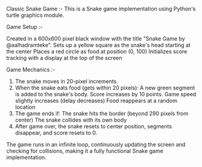 Classic Snake Game :- This is a Snake game implementation using Python's turtle graphics module.

Game Setup :- 

Created in a 600x600 pixel black window with the title "Snake Game by @aalhadramteke".
Sets up a yellow square as the snake's head starting at the center
Places a red circle as food at position (0, 100)
Initializes score tracking with a display at the top of the screen

Game Mechanics :-

1) The snake moves in 20-pixel increments.
2) When the snake eats food (gets within 20 pixels):
  A new green segment is added to the snake's body.
  Score increases by 10 points.
  Game speed slightly increases (delay decreases)
  Food reappears at a random location
3) The game ends if:
  The snake hits the border (beyond 290 pixels from center)
  The snake collides with its own body
4) After game over, the snake resets to center position, segments disappear, and score resets to 0.

The game runs in an infinite loop, continuously updating the screen and checking for collisions, making it a fully functional Snake game implementation.
